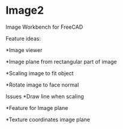 # Image2
Image Workbench for FreeCAD

Feature ideas:

*Image viewer

*Image plane from rectangular part of image

*Scaling image to fit object

*Rotate image to face normal

Issues
*Draw line when scaling

*Feature for Image plane

*Texture coordinates image plane
